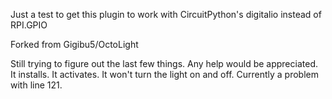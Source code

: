 Just a test to get this plugin to work with CircuitPython's digitalio instead of RPI.GPIO

Forked from Gigibu5/OctoLight

Still trying to figure out the last few things. Any help would be appreciated. It installs. It activates. It won't turn the light on and off. Currently a problem with line 121.
